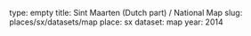 type: empty
title: Sint Maarten (Dutch part) / National Map
slug: places/sx/datasets/map
place: sx
dataset: map
year: 2014
